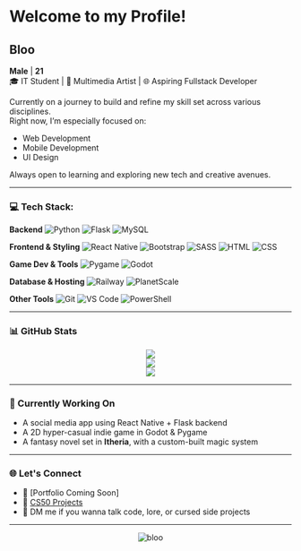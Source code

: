 # Welcome to my Profile!

## Bloo
**Male** | **21**  
🎓 IT Student | 🎨 Multimedia Artist | 🌐 Aspiring Fullstack Developer

Currently on a journey to build and refine my skill set across various disciplines.  
Right now, I’m especially focused on:

- Web Development  
- Mobile Development  
- UI Design

Always open to learning and exploring new tech and creative avenues.

---

### 💻 Tech Stack:

<!-- Backend -->
**Backend**
![Python](https://img.shields.io/badge/-Python-3776AB?style=for-the-badge&logo=python&logoColor=white)
![Flask](https://img.shields.io/badge/-Flask-000000?style=for-the-badge&logo=flask&logoColor=white)
![MySQL](https://img.shields.io/badge/-MySQL-4479A1?style=for-the-badge&logo=mysql&logoColor=white)

<!-- Frontend -->
**Frontend & Styling**
![React Native](https://img.shields.io/badge/-React%20Native-20232A?style=for-the-badge&logo=react&logoColor=61DAFB)
![Bootstrap](https://img.shields.io/badge/-Bootstrap-563D7C?style=for-the-badge&logo=bootstrap&logoColor=white)
![SASS](https://img.shields.io/badge/-Sass-CC6699?style=for-the-badge&logo=sass&logoColor=white)
![HTML](https://img.shields.io/badge/-HTML5-E34F26?style=for-the-badge&logo=html5&logoColor=white)
![CSS](https://img.shields.io/badge/-CSS3-1572B6?style=for-the-badge&logo=css3&logoColor=white)

<!-- Game Dev -->
**Game Dev & Tools**
![Pygame](https://img.shields.io/badge/-Pygame-3776AB?style=for-the-badge&logo=pygame&logoColor=white)
![Godot](https://img.shields.io/badge/-Godot-478CBF?style=for-the-badge&logo=godot-engine&logoColor=white)

<!-- DB & Hosting -->
**Database & Hosting**
![Railway](https://img.shields.io/badge/-Railway-000000?style=for-the-badge&logo=railway&logoColor=white)
![PlanetScale](https://img.shields.io/badge/-PlanetScale-000000?style=for-the-badge&logo=planetscale&logoColor=white)

<!-- Other -->
**Other Tools**
![Git](https://img.shields.io/badge/-Git-F05032?style=for-the-badge&logo=git&logoColor=white)
![VS Code](https://img.shields.io/badge/-VS%20Code-007ACC?style=for-the-badge&logo=visual-studio-code&logoColor=white)
![PowerShell](https://img.shields.io/badge/-PowerShell-5391FE?style=for-the-badge&logo=powershell&logoColor=white)

---

### 📊 GitHub Stats

<p align="center">
	<img src="https://github-readme-stats.vercel.app/api?username=bloo&show_icons=true&theme=tokyonight&hide_title=true&hide_border=true" />
	<br/>
	<img src="https://github-readme-streak-stats.herokuapp.com/?user=bloo&theme=tokyonight&hide_border=true" />
	<br/>
	<img src="https://github-readme-stats.vercel.app/api/top-langs/?username=bloo&layout=compact&theme=tokyonight&hide_border=true" />
</p>

---

### 🧠 Currently Working On
- A social media app using React Native + Flask backend
- A 2D hyper-casual indie game in Godot & Pygame
- A fantasy novel set in **Itheria**, with a custom-built magic system

---

### 🌐 Let's Connect
- 🧵 [Portfolio Coming Soon]
- 🐍 [CS50 Projects](https://cs50.harvard.edu/x)
- 💬 DM me if you wanna talk code, lore, or cursed side projects

---

<p align="center">
  <img src="https://komarev.com/ghpvc/?username=bloo&label=Profile%20Views&color=blueviolet&style=flat" alt="bloo" />
</p>
